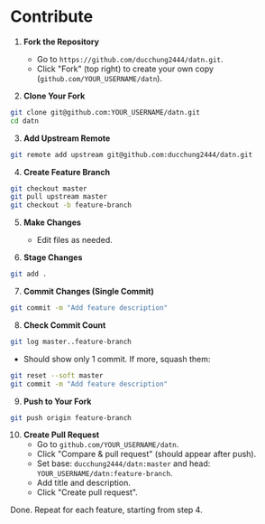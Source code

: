 # Contribute

1. **Fork the Repository**
   - Go to `https://github.com/ducchung2444/datn.git`.
   - Click "Fork" (top right) to create your own copy (`github.com/YOUR_USERNAME/datn`).

2. **Clone Your Fork**
```sh
git clone git@github.com:YOUR_USERNAME/datn.git
cd datn
```

3. **Add Upstream Remote**
```sh
git remote add upstream git@github.com:ducchung2444/datn.git
```

4. **Create Feature Branch**
```sh
git checkout master
git pull upstream master
git checkout -b feature-branch
```

5. **Make Changes**
   - Edit files as needed.

6. **Stage Changes**
```bash
git add .
```

7. **Commit Changes (Single Commit)**
```bash
git commit -m "Add feature description"
```

8. **Check Commit Count**
```bash
git log master..feature-branch
```
   - Should show only 1 commit. If more, squash them:
```bash
git reset --soft master
git commit -m "Add feature description"
```

9. **Push to Your Fork**
```bash
git push origin feature-branch
```

10. **Create Pull Request**
    - Go to `github.com/YOUR_USERNAME/datn`.
    - Click "Compare & pull request" (should appear after push).
    - Set base: `ducchung2444/datn:master` and head: `YOUR_USERNAME/datn:feature-branch`.
    - Add title and description.
    - Click "Create pull request".

Done. Repeat for each feature, starting from step 4.